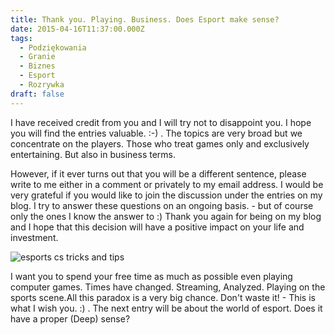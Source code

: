 ```yaml
---
title: Thank you. Playing. Business. Does Esport make sense?
date: 2015-04-16T11:37:00.000Z
tags:
  - Podziękowania
  - Granie
  - Biznes
  - Esport
  - Rozrywka
draft: false
---
```

I have received credit from you and I will try not to disappoint you. I hope you will find the entries valuable. :-) . The topics are very broad but we concentrate on the players. Those who treat games only and exclusively entertaining. But also in business terms.

However, if it ever turns out that you will be a different sentence, please write to me either in a comment or privately to my email address.  I would be very grateful if you would like to join the discussion under the entries on my blog. I try to answer these questions on an ongoing basis. - but of course only the ones I know the answer to :) Thank you again for being on my blog and I hope that this decision will have a positive impact on your life and investment.



![esports cs tricks and tips](/images/zrzut-ekranu-z-2019-09-12-20-54-10.png "Funny trick for counter - strike")



I want you to spend your free time as much as possible even playing computer games. Times have changed. Streaming, Analyzed. Playing on the sports scene.All this paradox is a very big chance. Don't waste it! - This is what I wish you. :)  . The next entry will be about the world of esport. Does it have a proper (Deep) sense?
